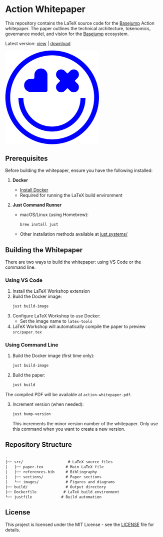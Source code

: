 # Action Whitepaper

This repository contains the LaTeX source code for the [Basejump](https://basejump.xyz/) Action whitepaper. The paper outlines the technical architecture, tokenomics, governance model, and vision for the [Basejump](https://basejump.xyz/) ecosystem.

Latest version: [view](/action-whitepaper.pdf) | [download](/action-whitepaper.pdf?raw=true)

<img src="src/images/image1.png" alt="Action" width="300"/>

## Prerequisites

Before building the whitepaper, ensure you have the following installed:

1. **Docker**

   - [Install Docker](https://docs.docker.com/get-docker/)
   - Required for running the LaTeX build environment

2. **Just Command Runner**
   - macOS/Linux (using Homebrew):
     ```bash
     brew install just
     ```
   - Other installation methods available at [just.systems/](https://just.systems)

## Building the Whitepaper

There are two ways to build the whitepaper: using VS Code or the command line.

### Using VS Code

1. Install the LaTeX Workshop extension
2. Build the Docker image:
   ```bash
   just build-image
   ```
3. Configure LaTeX Workshop to use Docker:
   - Set the image name to `latex-tools`
4. LaTeX Workshop will automatically compile the paper to preview `src/paper.tex`

### Using Command Line

1. Build the Docker image (first time only):

   ```bash
   just build-image
   ```

2. Build the paper:
   ```bash
   just build
   ```

The compiled PDF will be available at `action-whitepaper.pdf`.

3. Increment version (when needed):
   ```bash
   just bump-version
   ```
   This increments the minor version number of the whitepaper. Only use this command when you want to create a new version.

## Repository Structure

```
.
├── src/                    # LaTeX source files
│   ├── paper.tex          # Main LaTeX file
│   ├── references.bib     # Bibliography
│   ├── sections/          # Paper sections
│   └── images/            # Figures and diagrams
├── build/                 # Output directory
├── Dockerfile            # LaTeX build environment
└── justfile             # Build automation
```

## License

This project is licensed under the MIT License - see the [LICENSE](LICENSE) file for details.

